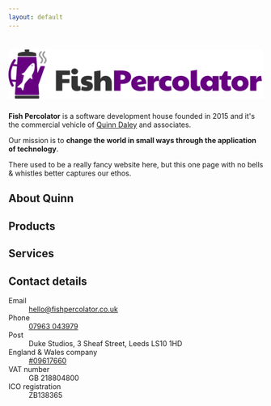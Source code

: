 ```yaml
---
layout: default
---
```


# ![Fish Percolator](assets/logo.svg)

**Fish Percolator** is a software development house founded in 2015 and it's the commercial vehicle of [Quinn Daley](https://name.pn/quinn-daley) and associates.

Our mission is to **change the world in small ways through the application of technology**.

There used to be a really fancy website here, but this one page with no bells & whistles better captures our ethos.

## About Quinn

## Products

## Services

## Contact details

<dl>
<dt>Email</dt><dd><a href="mailto:hello@fishpercolator.co.uk">hello@fishpercolator.co.uk</a></dd>
<dt>Phone</dt><dd><a href="tel:+447963043979">07963 043979</a></dd>
<dt>Post</dt><dd>Duke Studios, 3 Sheaf Street, Leeds LS10 1HD</dd>
<dt>England & Wales company</dt><dd><a href="https://find-and-update.company-information.service.gov.uk/company/09617660">#09617660</a></dd>
<dt>VAT number</dt><dd>GB 218804800</dd>
<dt>ICO registration</dt><dd>ZB138365</dd>
</dl>
